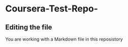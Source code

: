 # Coursera-Test-Repo-

## Editing the file
You are working with a Markdown file in this reposistory

